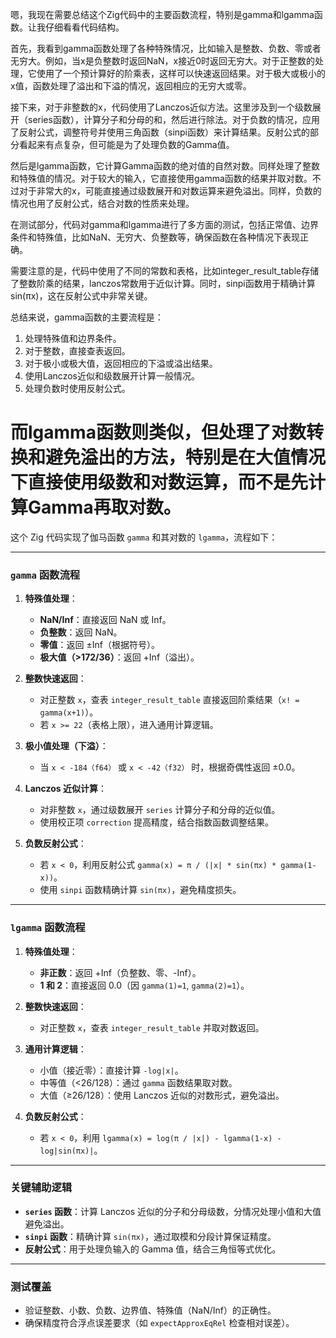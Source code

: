 嗯，我现在需要总结这个Zig代码中的主要函数流程，特别是gamma和lgamma函数。让我仔细看看代码结构。

首先，我看到gamma函数处理了各种特殊情况，比如输入是整数、负数、零或者无穷大。例如，当x是负整数时返回NaN，x接近0时返回无穷大。对于正整数的处理，它使用了一个预计算好的阶乘表，这样可以快速返回结果。对于极大或极小的x值，函数处理了溢出和下溢的情况，返回相应的无穷大或零。

接下来，对于非整数的x，代码使用了Lanczos近似方法。这里涉及到一个级数展开（series函数），计算分子和分母的和，然后进行除法。对于负数的情况，应用了反射公式，调整符号并使用三角函数（sinpi函数）来计算结果。反射公式的部分看起来有点复杂，但可能是为了处理负数的Gamma值。

然后是lgamma函数，它计算Gamma函数的绝对值的自然对数。同样处理了整数和特殊值的情况。对于较大的输入，它直接使用gamma函数的结果并取对数。不过对于非常大的x，可能直接通过级数展开和对数运算来避免溢出。同样，负数的情况也用了反射公式，结合对数的性质来处理。

在测试部分，代码对gamma和lgamma进行了多方面的测试，包括正常值、边界条件和特殊值，比如NaN、无穷大、负整数等，确保函数在各种情况下表现正确。

需要注意的是，代码中使用了不同的常数和表格，比如integer_result_table存储了整数阶乘的结果，lanczos常数用于近似计算。同时，sinpi函数用于精确计算sin(πx)，这在反射公式中非常关键。

总结来说，gamma函数的主要流程是：
1. 处理特殊值和边界条件。
2. 对于整数，直接查表返回。
3. 对于极小或极大值，返回相应的下溢或溢出结果。
4. 使用Lanczos近似和级数展开计算一般情况。
5. 处理负数时使用反射公式。

而lgamma函数则类似，但处理了对数转换和避免溢出的方法，特别是在大值情况下直接使用级数和对数运算，而不是先计算Gamma再取对数。
================================================
这个 Zig 代码实现了伽马函数 `gamma` 和其对数的 `lgamma`，流程如下：

---

### **`gamma` 函数流程**
1. **特殊值处理**：
   - **NaN/Inf**：直接返回 NaN 或 Inf。
   - **负整数**：返回 NaN。
   - **零值**：返回 ±Inf（根据符号）。
   - **极大值（>172/36）**：返回 +Inf（溢出）。

2. **整数快速返回**：
   - 对正整数 `x`，查表 `integer_result_table` 直接返回阶乘结果（`x! = gamma(x+1)`）。
   - 若 `x >= 22`（表格上限），进入通用计算逻辑。

3. **极小值处理（下溢）**：
   - 当 `x < -184（f64）` 或 `x < -42（f32）` 时，根据奇偶性返回 ±0.0。

4. **Lanczos 近似计算**：
   - 对非整数 `x`，通过级数展开 `series` 计算分子和分母的近似值。
   - 使用校正项 `correction` 提高精度，结合指数函数调整结果。

5. **负数反射公式**：
   - 若 `x < 0`，利用反射公式 `gamma(x) = π / (|x| * sin(πx) * gamma(1-x))`。
   - 使用 `sinpi` 函数精确计算 `sin(πx)`，避免精度损失。

---

### **`lgamma` 函数流程**
1. **特殊值处理**：
   - **非正数**：返回 +Inf（负整数、零、-Inf）。
   - **1 和 2**：直接返回 0.0（因 `gamma(1)=1`, `gamma(2)=1`）。

2. **整数快速返回**：
   - 对正整数 `x`，查表 `integer_result_table` 并取对数返回。

3. **通用计算逻辑**：
   - 小值（接近零）：直接计算 `-log|x|`。
   - 中等值（<26/128）：通过 `gamma` 函数结果取对数。
   - 大值（≥26/128）：使用 Lanczos 近似的对数形式，避免溢出。

4. **负数反射公式**：
   - 若 `x < 0`，利用 `lgamma(x) = log(π / |x|) - lgamma(1-x) - log|sin(πx)|`。

---

### **关键辅助逻辑**
- **`series` 函数**：计算 Lanczos 近似的分子和分母级数，分情况处理小值和大值避免溢出。
- **`sinpi` 函数**：精确计算 `sin(πx)`，通过取模和分段计算保证精度。
- **反射公式**：用于处理负输入的 Gamma 值，结合三角恒等式优化。

---

### **测试覆盖**
- 验证整数、小数、负数、边界值、特殊值（NaN/Inf）的正确性。
- 确保精度符合浮点误差要求（如 `expectApproxEqRel` 检查相对误差）。